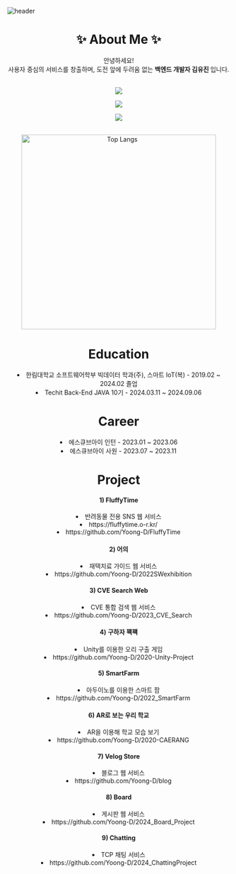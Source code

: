 ![header](https://capsule-render.vercel.app/api?type=shark&color=FFFADD)
<div align = "center" class="introduce">  
  <h1> ✨ About Me ✨ </h1> 
  안녕하세요!<br>
  사용자 중심의 서비스를 창출하며, 도전 앞에 두려움 없는 <b>백엔드 개발자 김유진 </b>입니다. <br><br>
</div>

<div align="center" class="technology">
  <p>
  <a href="https://skillicons.dev">
    <img src="https://skillicons.dev/icons?i=java,spring,mysql" />
  </a>
  </p>
   <p>
  <a href="https://skillicons.dev">
    <img src="https://skillicons.dev/icons?i=html,css,js,redis,mongodb" />
  </a>
  </p>
     <p>
  <a href="https://skillicons.dev">
    <img src="https://skillicons.dev/icons?i=git,githubactions,gradle,docker,aws,linux,idea,eclipse,notion,discord,figma" />
  </a>
  </p>
  <br>
    <img src="https://github-readme-stats.vercel.app/api/top-langs/?username=Yoong-D&layout=compact&theme=tokyonight" alt="Top Langs" width="440"> 
</div>

<div align = "center" class="education">
  <h1>Education</h1>
  <li>한림대학교 소프트웨어학부 빅데이터 학과(주), 스마트 IoT(복) - 2019.02 ~ 2024.02 졸업</li>
  <li>Techit Back-End JAVA 10기 - 2024.03.11 ~ 2024.09.06</li>
</div>

<div align = "center" class="career">
  <h1>Career</h1>
   <li>에스큐브아이 인턴 - 2023.01 ~ 2023.06 </li>
   <li>에스큐브아이 사원 - 2023.07 ~ 2023.11 </li>
</div>

<div align = "center" class="project">
  <h1>Project</h1>
  
  <h4> 1) FluffyTime </h4>
   <li>반려동물 전용 SNS 웹 서비스</li>
  <li>https://fluffytime.o-r.kr/</li>
  <li>https://github.com/Yoong-D/FluffyTime</li>

  <h4> 2) 어의 </h4>
   <li>재택치료 가이드 웹 서비스</li>
   <li>https://github.com/Yoong-D/2022SWexhibition</li>

  <h4> 3) CVE Search Web </h4>
  <li>CVE 통합 검색 웹 서비스</li>
  <li>https://github.com/Yoong-D/2023_CVE_Search</li>

  <h4> 4) 구하자 꽥꽥 </h4>
<li>Unity를 이용한 오리 구출 게임 </li>
<li>https://github.com/Yoong-D/2020-Unity-Project</li>

  <h4> 5) SmartFarm </h4>
  <li>아두이노를 이용한 스마트 팜</li>
  <li>https://github.com/Yoong-D/2022_SmartFarm</li>
  
 <h4> 6) AR로 보는 우리 학교 </h4>
   <li>AR을 이용해 학교 모습 보기</li>
    <li>https://github.com/Yoong-D/2020-CAERANG</li>

  <h4> 7) Velog Store </h4>
  <li>블로그 웹 서비스</li>
  <li>https://github.com/Yoong-D/blog</li>
  
  <h4> 8) Board </h4>
  <li>게시판 웹 서비스</li>
  <li>https://github.com/Yoong-D/2024_Board_Project</li>
  
  <h4> 9) Chatting </h4>
  <li>TCP 채팅 서비스 </li>
  <li>https://github.com/Yoong-D/2024_ChattingProject</li>
  
</div>


